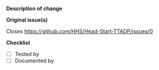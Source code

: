 **Description of change**
<!-- Provide a summary of proposed change and context. -->


**Original issue(s)**
<!-- Remove closes keyword if you do NOT want to automatically close the issue. -->
Closes https://github.com/HHS/Head-Start-TTADP/issues/0


**Checklist**
- [ ] Tested by
- [ ] Documented by
